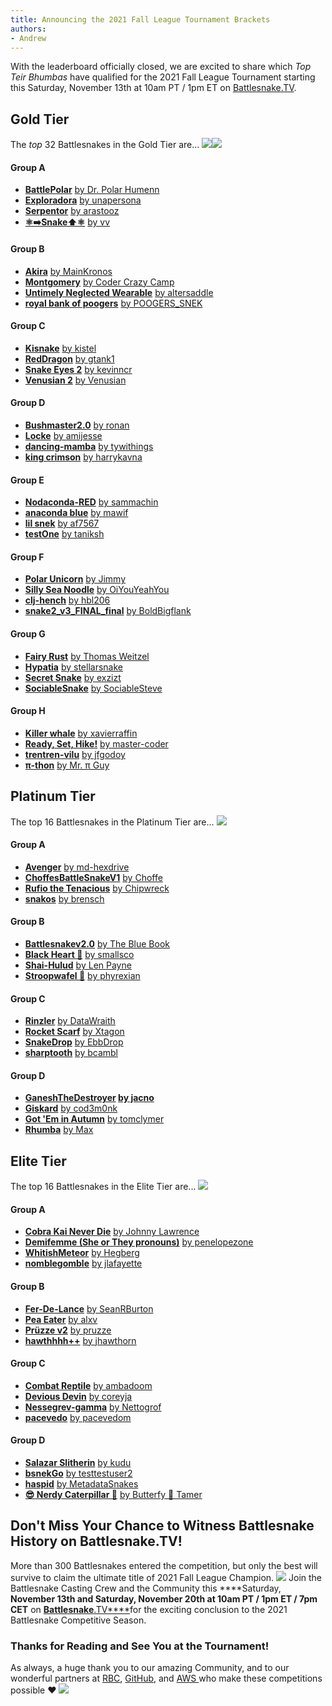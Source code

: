 ```yaml
---
title: Announcing the 2021 Fall League Tournament Brackets
authors:
- Andrew
---
```


With the leaderboard officially closed, we are excited to share which *Top Teir Bhumbas* have qualified for the 2021 Fall League Tournament starting this Saturday, November 13th at 10am PT / 1pm ET on [Battlesnake.TV](https://battlesnake.tv).

## Gold Tier

The *top* 32 Battlesnakes in the Gold Tier are...
![](./img/image-15.png)![](./img/image-16.png)
#### Group A

- [**BattlePolar**](https://play.battlesnake.com/s/snk_KxTQyrw6YtDjPJVCxjQ7HkYX/)
[by Dr. Polar Humenn](https://play.battlesnake.com/u/drpolarhumenn/battlepolar/)
- [**Exploradora**](https://play.battlesnake.com/s/snk_MkCPYx4g7vkQWHgcqGpryPSF/)
[by unapersona](https://play.battlesnake.com/u/unapersona/exploradora/)
- [**Serpentor**](https://play.battlesnake.com/s/snk_xBHPy7CSRrfh4kr9pJqvQC9Y/)
[by arastooz](https://play.battlesnake.com/u/arastooz/serpentor/)
- [**⚛️➡️Snake⬆️⚛️**](https://play.battlesnake.com/s/snk_Yj9KQBqCYWCPkVRJdmmXSQGM/)
[by vv](https://play.battlesnake.com/u/vvagias/snake/)

#### Group B

- [**Akira**](https://play.battlesnake.com/s/snk_BRXH3djSHhqrmyf9HTPGKPYK/)
[by MainKronos](https://play.battlesnake.com/u/mainkronos/akira/)
- [**Montgomery**](https://play.battlesnake.com/s/snk_kRxTk7WF6BQTxcwxS8qS9JXB/)
[by Coder Crazy Camp](https://play.battlesnake.com/t/coder-crazy-camp/montgomery/)
- [**Untimely Neglected Wearable**](https://play.battlesnake.com/s/snk_HyKY34HxkPr4hcVvBtxYt9RR/)
[by altersaddle](https://play.battlesnake.com/u/altersaddle/untimely-neglected-wearable/)
- [**royal bank of poogers**](https://play.battlesnake.com/s/snk_wqJcjWSy99J37XD44pj8Wpv4/)
[by POOGERS_SNEK](https://play.battlesnake.com/t/poogers_snek/royal-bank-of-poogers/)

#### Group C

- [**Kisnake**](https://play.battlesnake.com/s/snk_tQRJwPYVB4drG47Wtby3rw3T/)
[by kistel](https://play.battlesnake.com/u/kistel/kisnake/)
- [**RedDragon**](https://play.battlesnake.com/s/snk_v7qXtwHbYkx4w6jk3kQXBkTR/)
[by gtank1](https://play.battlesnake.com/u/gtank1/reddragon/)
- [**Snake Eyes 2**](https://play.battlesnake.com/s/snk_9CVPQRJXgwhwcPPjp4Y3CYFB/)
[by kevinncr](https://play.battlesnake.com/u/kevinncr/snake-eyes-2/)
- [**Venusian 2**](https://play.battlesnake.com/s/snk_6C4twgB497db8Vp4pDryt9kH/)
[by Venusian](https://play.battlesnake.com/t/venusian/venusian-2/)

#### Group D

- [**Bushmaster2.0**](https://play.battlesnake.com/s/snk_FCx8DhxfCDKwTxfxTR6yJbQH/)
[by ronan](https://play.battlesnake.com/u/ronan/bushmaster20/)
- [**Locke**](https://play.battlesnake.com/s/snk_43d7PckBWdgXfCbhxjQTqVJ8/)
[by amijesse](https://play.battlesnake.com/u/amijesse/locke/)
- [**dancing-mamba**](https://play.battlesnake.com/s/snk_cRbpth8fb3dfQr8prp9DYQCT/)
[by tywithings](https://play.battlesnake.com/u/tywithings/dancing-mamba/)
- [**king crimson**](https://play.battlesnake.com/s/snk_8WcmwhdX6DgcMkGHmjvG9yYF/)
[by harrykavna](https://play.battlesnake.com/u/harrykavna/king-crimson/)

#### Group E

- [**Nodaconda-RED**](https://play.battlesnake.com/s/snk_DXPghBVpDYRcRrbGjVvJ4CQD/)
[by sammachin](https://play.battlesnake.com/u/sammachin/nodaconda-red/)
- [**anaconda blue**](https://play.battlesnake.com/s/snk_FGxCrjFcBPrgb9f6X8jvJFCQ/)
[by mawif](https://play.battlesnake.com/u/mawif/anaconda-blue/)
- [**lil snek**](https://play.battlesnake.com/s/snk_BtttWM4S8fM6M7DWF96DttH3/)
[by af7567](https://play.battlesnake.com/u/af7567/lil-snek/)
- [**testOne**](https://play.battlesnake.com/s/snk_jDj7dXJjBBbBwWm3v3BjpqB3/)
[by taniksh](https://play.battlesnake.com/u/taniksh/testone/)

#### Group F

- [**Polar Unicorn**](https://play.battlesnake.com/s/snk_DyVCmX3Ydx7YHdDjXk4WT9w7/)
[by Jimmy](https://play.battlesnake.com/u/jchenche/polar-unicorn/)
- [**Silly Sea Noodle**](https://play.battlesnake.com/s/snk_D8wKk9mPMwK8Qf6wyQTKDT3K/)
[by OiYouYeahYou](https://play.battlesnake.com/u/oiyouyeahyou/silly-sea-noodle/)
- [**clj-hench**](https://play.battlesnake.com/s/snk_8g7JfmwyVm7JXW7qTcbtSWkd/)
[by hbl206](https://play.battlesnake.com/u/hbl206/clj-hench/)
- [**snake2_v3_FINAL_final**](https://play.battlesnake.com/s/snk_pfTwS4KFykCh4kmqj8qJkv9Y/)
[by BoldBigflank](https://play.battlesnake.com/u/boldbigflank/snake2_v3_final_final/)

#### Group G

- [**Fairy Rust**](https://play.battlesnake.com/s/snk_vSRfX6jRmhXpdrFvRt3qxHHK/)
[by Thomas Weitzel](https://play.battlesnake.com/u/tweitzel/fairy-rust/)
- [**Hypatia**](https://play.battlesnake.com/s/snk_XPdj3xkCrRdydrqFRVK8qJYW/)
[by stellarsnake](https://play.battlesnake.com/u/stellarsnake/hypatia/)
- [**Secret Snake**](https://play.battlesnake.com/s/snk_jQGH3yDMfc7xMd6jFbvPYQF9/)
[by exzizt](https://play.battlesnake.com/u/exzizt/secret-snake/)
- [**SociableSnake**](https://play.battlesnake.com/s/snk_PphTTMqvHHtmcgbcmby6fmQH/)
[by SociableSteve](https://play.battlesnake.com/u/sociablesteve/sociablesnake/)

#### Group H

- [**Killer whale**](https://play.battlesnake.com/s/snk_8brwJXFYycJJW63Wy4hrtbFT/)
[by xavierraffin](https://play.battlesnake.com/u/xavierraffin/killer-whale/)
- [**Ready, Set, Hike!**](https://play.battlesnake.com/s/snk_SfBDCHxF9rrXpVpXvwhwFPB3/)
[by master-coder](https://play.battlesnake.com/u/master-coder/ready-set-hike/)
- [**trentren-vilu**](https://play.battlesnake.com/s/snk_PRFmBRpXVCDRk68fYgrYF7xQ/)
[by jfgodoy](https://play.battlesnake.com/u/jfgodoy/trentren-vilu/)
- [**π-thon**](https://play.battlesnake.com/s/snk_DJyVrJx7G6X7mmSW9xRhWHQ7/)
[by Mr. π Guy](https://play.battlesnake.com/u/mrpiguy/-thon/)

## Platinum Tier

The top 16 Battlesnakes in the Platinum Tier are...
![](./img/image-14.png)
#### Group A

- [**Avenger**](https://play.battlesnake.com/s/snk_w8mGJ7xQxRcBDwKKHF3tm83P/)
[by md-hexdrive](https://play.battlesnake.com/u/md-hexdrive/avenger/)
- [**ChoffesBattleSnakeV1**](https://play.battlesnake.com/s/snk_tyf379y7kPXrxV6pXHxP6cq6/)
[by Choffe](https://play.battlesnake.com/u/choffe/choffesbattlesnakev1/)
- [**Rufio the Tenacious**](https://play.battlesnake.com/s/snk_GByRfbtDDYXXk7dQCXdbH3HS/)
[by Chipwreck](https://play.battlesnake.com/u/jmtyler/rufio-the-tenacious/)
- [**snakos**](https://play.battlesnake.com/s/snk_V68Fdrt7bf3fvmTRGhjrQCb9/)
[by brensch](https://play.battlesnake.com/u/brensch/snakos/)

#### Group B

- [**Battlesnakev2.0**](https://play.battlesnake.com/s/snk_bjSmh7gvjdWRxVkXCMM4WVcH/)
[by The Blue Book](https://play.battlesnake.com/u/bluebook/battlesnakev20/)
- [**Black Heart 🖤**](https://play.battlesnake.com/s/snk_PrFGp88mhY4FJxRGPkdJkVv8/)
[by smallsco](https://play.battlesnake.com/u/smallsco/black-heart/)
- [**Shai-Hulud**](https://play.battlesnake.com/s/snk_Vx6bT4RCGhy8r44PtVGvCYgK/)
[by Len Payne](https://play.battlesnake.com/u/lenpayne/shai-hulud/)
- [**Stroopwafel 🧇**](https://play.battlesnake.com/s/snk_SCVTvcXHXcYRHPSMtFqC3FP9/)
[by phyrexian](https://play.battlesnake.com/u/phyrexian/stroopwafel/)

#### Group C

- [**Rinzler**](https://play.battlesnake.com/s/snk_Jpk7chbjtfGY4fMbXwvRvtkM/)
[by DataWraith](https://play.battlesnake.com/u/datawraith/rinzler/)
- [**Rocket Scarf**](https://play.battlesnake.com/s/snk_Bw978Pjfpqj3rQyqvjb9wrYQ/)
[by Xtagon](https://play.battlesnake.com/u/xtagon/rocket-scarf/)
- [**SnakeDrop**](https://play.battlesnake.com/s/snk_P8TJK4VH3fcf6kDBbtvjXYRJ/)
[by EbbDrop](https://play.battlesnake.com/u/ebbdrop/snakedrop/)
- [**sharptooth**](https://play.battlesnake.com/s/snk_9wGSWSH6mJMKwF3gQYpPvTRX/)
[by bcambl](https://play.battlesnake.com/u/bcambl/sharptooth/)

#### Group D

- **[GaneshTheDestroyer](https://play.battlesnake.com/s/snk_mMt6QWDgHwcqbDjtrTrkcBwW/)
[by jacno](https://play.battlesnake.com/u/jacno/ganeshthedestroyer/)**
- [**Giskard**](https://play.battlesnake.com/s/snk_kg6wdf6xVy9KwdPWkSdJv8Q8/)
[by cod3m0nk](https://play.battlesnake.com/u/cod3m0nk/giskard/)
- [**Got 'Em in Autumn**](https://play.battlesnake.com/s/snk_RqTRHck4bvgkjghbjC4yjM7B/)
[by tomclymer](https://play.battlesnake.com/u/tomclymer/got-em-in-autumn/)
- [**Rhumba**](https://play.battlesnake.com/s/snk_wJ3pv6vbj9GYWJ3cVYPfFdMT/)
[by Max](https://play.battlesnake.com/u/mmazzocchi/rhumba/)

## Elite Tier

The top 16 Battlesnakes in the Elite Tier are...
![](./img/image-13.png)
#### Group A

- [**Cobra Kai Never Die**](https://play.battlesnake.com/s/snk_xQKRg4T3dCpCgV9bv8rSvFRY/)
[by Johnny Lawrence](https://play.battlesnake.com/u/itzamna/cobra-kai-never-die/)
- [**Demifemme (She or They pronouns)**](https://play.battlesnake.com/s/snk_6DBWhC7fYgkf67rBWCMr3qhV/)
[by penelopezone](https://play.battlesnake.com/u/penelopezone/demifemme-she-or-they-pronouns/)
- [**WhitishMeteor**](https://play.battlesnake.com/s/snk_gYPt8TmKMHXMkxVCSjdpPPwC/)
[by Hegberg](https://play.battlesnake.com/u/hegberg/whitishmeteor/)
- [**nomblegomble**](https://play.battlesnake.com/s/snk_JBxYvdPkHfpSfCjtQGfGTxQS/)
[by jlafayette](https://play.battlesnake.com/u/jlafayette/nomblegomble/)

#### Group B

- [**Fer-De-Lance**](https://play.battlesnake.com/s/snk_DVxrMtqpJbTMQy3HGfFSvJCK/)
[by SeanRBurton](https://play.battlesnake.com/u/seanrburton/fer-de-lance/)
- [**Pea Eater**](https://play.battlesnake.com/s/snk_QqHMWM4fqFDptCpWW3FT77fc/)
[by alxv](https://play.battlesnake.com/u/alxv/pea-eater/)
- [**Prüzze v2**](https://play.battlesnake.com/s/snk_BjJCCT7gH48SvQ8VYpthTHCC/)
[by pruzze](https://play.battlesnake.com/u/pruzze/pruzze-v2/)
- [**hawthhhh++**](https://play.battlesnake.com/s/snk_pdKH4hVq4tJdC6GWpMCd7mkQ/)
[by jhawthorn](https://play.battlesnake.com/u/jhawthorn/hawthhhh/)

#### Group C

- [**Combat Reptile**](https://play.battlesnake.com/s/snk_RGTcCQVcRJ4v7fbtx6GqMY6Y/)
[by ambadoom](https://play.battlesnake.com/u/ambadoom/combat-reptile/)
- [**Devious Devin**](https://play.battlesnake.com/s/snk_CwpdMHmBTdP9cyFvvTxV6SkR/)
[by coreyja](https://play.battlesnake.com/u/coreyja/devious-devin/)
- [**Nessegrev-gamma**](https://play.battlesnake.com/s/snk_8Yry3pmVFbfBG9TbWK4jpC73/)
[by Nettogrof](https://play.battlesnake.com/u/nettogrof/nessegrev-gamma/)
- [**pacevedo**](https://play.battlesnake.com/s/snk_Sp9yjB96JYCxjtTxt7G7dcrY/)
[by pacevedom](https://play.battlesnake.com/u/pacevedom/pacevedo/)

#### Group D

- [**Salazar Slitherin**](https://play.battlesnake.com/s/snk_CwjdjvhYFy7jf7rSQbckxhwQ/)
[by kudu](https://play.battlesnake.com/u/kudu/salazar-slitherin/)
- [**bsnekGo**](https://play.battlesnake.com/s/snk_8pHMvwXYjfmDfYPxpqcqS67F/)
[by testtestuser2](https://play.battlesnake.com/u/testtestuser2/bsnekgo/)
- [**haspid**](https://play.battlesnake.com/s/snk_dcwSVRrfmWtjrMkGRJQP6M6V/)
[by MetadataSnakes](https://play.battlesnake.com/t/metadatasnakes/haspid/)
- [**😎 Nerdy Caterpillar 🐛**](https://play.battlesnake.com/s/snk_3MDgxkHfVGKRqYyrbqDdDB9G/)
[by Butterfy 🦋 Tamer](https://play.battlesnake.com/u/theapx/nerdy-caterpillar/)

## **Don't Miss Your Chance to Witness Battlesnake History on Battlesnake.TV!**

More than 300 Battlesnakes entered the competition, but only the best will survive to claim the ultimate title of 2021 Fall League Champion.
![](./img/image-17.png)
Join the Battlesnake Casting Crew and the Community this ****Saturday, **November 13th **and **Saturday, November 20th** at 10am PT / 1pm ET / 7pm CET**** on [**Battlesnake**.TV****](https://battlesnake.tv)for the exciting conclusion to the 2021 Battlesnake Competitive Season.

### Thanks for Reading and See You at the Tournament!

As always, a huge thank you to our amazing Community, and to our wonderful partners at [RBC](https://jobs.rbc.com/ca/en/featuredopportunities/technology-jobs), [GitHub](https://github.com/), and [AWS ](https://aws.amazon.com/what-is-cloud-computing)who make these competitions possible ❤️‌
![](./img/Social-Media-Covers_Fall-League-2021_Fall-League-Twitter-Cover-25--2-.png)
